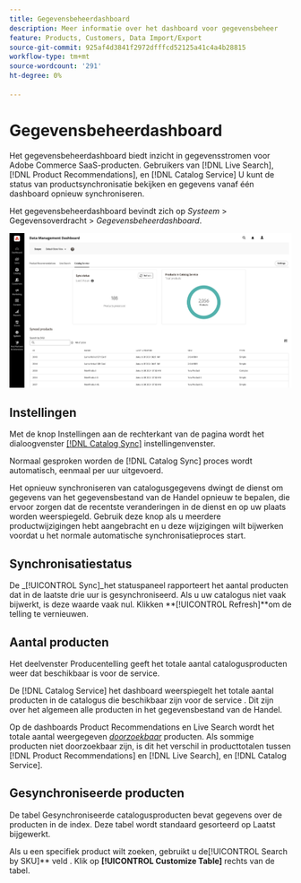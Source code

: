 ```yaml
---
title: Gegevensbeheerdashboard
description: Meer informatie over het dashboard voor gegevensbeheer
feature: Products, Customers, Data Import/Export
source-git-commit: 925af4d3841f2972dfffcd52125a41c4a4b28815
workflow-type: tm+mt
source-wordcount: '291'
ht-degree: 0%

---
```


# Gegevensbeheerdashboard

Het gegevensbeheerdashboard biedt inzicht in gegevensstromen voor Adobe Commerce SaaS-producten. Gebruikers van [!DNL Live Search], [!DNL Product Recommendations], en [!DNL Catalog Service] U kunt de status van productsynchronisatie bekijken en gegevens vanaf één dashboard opnieuw synchroniseren.

Het gegevensbeheerdashboard bevindt zich op *Systeem* > Gegevensoverdracht > *Gegevensbeheerdashboard*.

![Gegevensbeheerdashboard](assets/data-management-dashboard.png)

## Instellingen

Met de knop Instellingen aan de rechterkant van de pagina wordt het dialoogvenster [[!DNL Catalog Sync]](https://experienceleague.adobe.com/docs/commerce-merchant-services/user-guides/data-services/catalog-sync.html) instellingenvenster.

Normaal gesproken worden de [!DNL Catalog Sync] proces wordt automatisch, eenmaal per uur uitgevoerd.

Het opnieuw synchroniseren van catalogusgegevens dwingt de dienst om gegevens van het gegevensbestand van de Handel opnieuw te bepalen, die ervoor zorgen dat de recentste veranderingen in de dienst en op uw plaats worden weerspiegeld. Gebruik deze knop als u meerdere productwijzigingen hebt aangebracht en u deze wijzigingen wilt bijwerken voordat u het normale automatische synchronisatieproces start.

## Synchronisatiestatus

De _[!UICONTROL Sync]_het statuspaneel rapporteert het aantal producten dat in de laatste drie uur is gesynchroniseerd. Als u uw catalogus niet vaak bijwerkt, is deze waarde vaak nul. Klikken **[!UICONTROL Refresh]**om de telling te vernieuwen.

## Aantal producten

Het deelvenster Producentelling geeft het totale aantal catalogusproducten weer dat beschikbaar is voor de service.

De [!DNL Catalog Service] het dashboard weerspiegelt het totale aantal producten in de catalogus die beschikbaar zijn voor de service . Dit zijn over het algemeen alle producten in het gegevensbestand van de Handel.

Op de dashboards Product Recommendations en Live Search wordt het totale aantal weergegeven [_doorzoekbaar_](https://experienceleague.adobe.com/docs/commerce-admin/catalog/catalog/search/search.html) producten. Als sommige producten niet doorzoekbaar zijn, is dit het verschil in producttotalen tussen [!DNL Product Recommendations] en [!DNL Live Search], en [!DNL Catalog Service].

## Gesynchroniseerde producten

De tabel Gesynchroniseerde catalogusproducten bevat gegevens over de producten in de index. Deze tabel wordt standaard gesorteerd op Laatst bijgewerkt.

Als u een specifiek product wilt zoeken, gebruikt u de[!UICONTROL Search by SKU]** veld .
Klik op **[!UICONTROL Customize Table]** rechts van de tabel.
